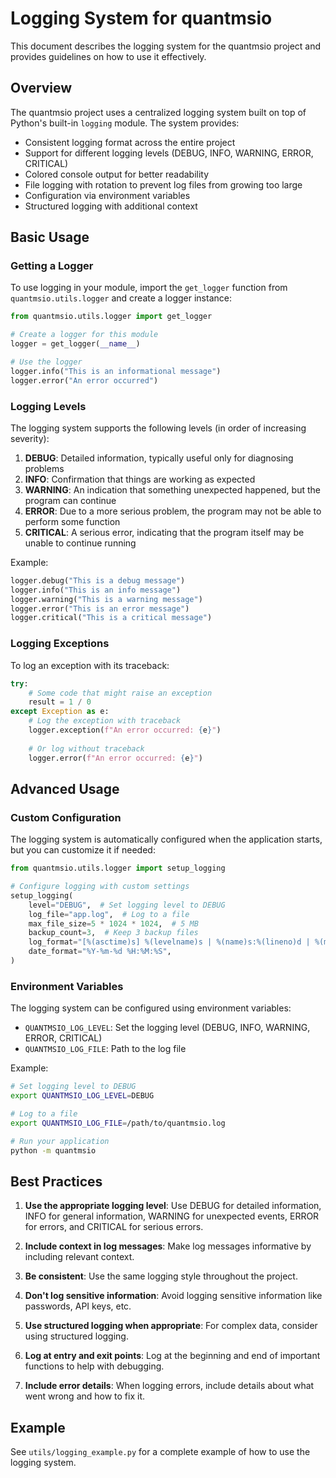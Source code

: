 # Logging System for quantmsio

This document describes the logging system for the quantmsio project and provides guidelines on how to use it effectively.

## Overview

The quantmsio project uses a centralized logging system built on top of Python's built-in `logging` module. The system provides:

- Consistent logging format across the entire project
- Support for different logging levels (DEBUG, INFO, WARNING, ERROR, CRITICAL)
- Colored console output for better readability
- File logging with rotation to prevent log files from growing too large
- Configuration via environment variables
- Structured logging with additional context

## Basic Usage

### Getting a Logger

To use logging in your module, import the `get_logger` function from `quantmsio.utils.logger` and create a logger instance:

```python
from quantmsio.utils.logger import get_logger

# Create a logger for this module
logger = get_logger(__name__)

# Use the logger
logger.info("This is an informational message")
logger.error("An error occurred")
```

### Logging Levels

The logging system supports the following levels (in order of increasing severity):

1. **DEBUG**: Detailed information, typically useful only for diagnosing problems
2. **INFO**: Confirmation that things are working as expected
3. **WARNING**: An indication that something unexpected happened, but the program can continue
4. **ERROR**: Due to a more serious problem, the program may not be able to perform some function
5. **CRITICAL**: A serious error, indicating that the program itself may be unable to continue running

Example:

```python
logger.debug("This is a debug message")
logger.info("This is an info message")
logger.warning("This is a warning message")
logger.error("This is an error message")
logger.critical("This is a critical message")
```

### Logging Exceptions

To log an exception with its traceback:

```python
try:
    # Some code that might raise an exception
    result = 1 / 0
except Exception as e:
    # Log the exception with traceback
    logger.exception(f"An error occurred: {e}")
    
    # Or log without traceback
    logger.error(f"An error occurred: {e}")
```

## Advanced Usage

### Custom Configuration

The logging system is automatically configured when the application starts, but you can customize it if needed:

```python
from quantmsio.utils.logger import setup_logging

# Configure logging with custom settings
setup_logging(
    level="DEBUG",  # Set logging level to DEBUG
    log_file="app.log",  # Log to a file
    max_file_size=5 * 1024 * 1024,  # 5 MB
    backup_count=3,  # Keep 3 backup files
    log_format="[%(asctime)s] %(levelname)s | %(name)s:%(lineno)d | %(message)s",
    date_format="%Y-%m-%d %H:%M:%S",
)
```

### Environment Variables

The logging system can be configured using environment variables:

- `QUANTMSIO_LOG_LEVEL`: Set the logging level (DEBUG, INFO, WARNING, ERROR, CRITICAL)
- `QUANTMSIO_LOG_FILE`: Path to the log file

Example:

```bash
# Set logging level to DEBUG
export QUANTMSIO_LOG_LEVEL=DEBUG

# Log to a file
export QUANTMSIO_LOG_FILE=/path/to/quantmsio.log

# Run your application
python -m quantmsio
```

## Best Practices

1. **Use the appropriate logging level**: Use DEBUG for detailed information, INFO for general information, WARNING for unexpected events, ERROR for errors, and CRITICAL for serious errors.

2. **Include context in log messages**: Make log messages informative by including relevant context.

3. **Be consistent**: Use the same logging style throughout the project.

4. **Don't log sensitive information**: Avoid logging sensitive information like passwords, API keys, etc.

5. **Use structured logging when appropriate**: For complex data, consider using structured logging.

6. **Log at entry and exit points**: Log at the beginning and end of important functions to help with debugging.

7. **Include error details**: When logging errors, include details about what went wrong and how to fix it.

## Example

See `utils/logging_example.py` for a complete example of how to use the logging system.